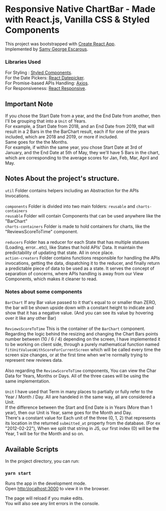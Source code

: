 # Responsive Native ChartBar - Made with React.js, Vanilla CSS & Styled Components

This project was bootstrapped with [Create React App](https:\\github.com\facebook\create-react-app).\
Implemented by [Samy George Escarous](https:\\github.com\samyiskarous).


### Libraries Used
For Styling : [Styled Components](https:\\github.com\styled-components\styled-components).\
For the Date Pickers: [React Datepicker](https:\\www.npmjs.com\package\react-datepicker).\
For Promise-based APIs Handling: [Axios](https:\\github.com\axios\axios).\
For Responsiveness: [React Responsive](https:\\www.npmjs.com\package\react-responsive).

## Important Note
If you chose the Start Date from a year, and the End Date from another, then I'll be grouping that into a `Unit` of Years.\
For example, a Start Date from 2018, and an End Date from 2019, that will result in a 2 Bars in the the BarChart result, each if for one of the years included, which are 2018 and 2019, or more if included.\
Same goes for the the Months.\
For example, if within the same year, you chose Start Date at 3rd of January, and the End Date at 5th of May, they we'll have 5 Bars in the chart, which are corresponding to the average scores for Jan, Feb, Mar, April and May.

## Notes About the project's structure.

`util` Folder contains helpers including an Abstraction for the APIs Invocations.
\
\
`components` Folder is divided into two main folders: `reusable` and `charts-containers`\
`reusable` Folder will contain Components that can be used anywhere like the "BarChart"\
`charts-containers` Folder is made to hold containers for charts, like the "ReviewsScoreToTime" component.\
\
`reducers` Folder has a reducer for each State that has multiple statuses (Loading, error...etc), like States that hold APIs' Data. It maintain the predictability of updating that state. All in once place.\
`action-creators` Folder contains functions responsible for handling the APIs invocations, getting the data, dispatching it to the reducer, and finally return a predictable piece of data to be used as a state. It serves the concept of separation of concerns, where APIs handling is away from our View Components, which makes it cleaner to read.

### Notes about some components
`BarChart` If any Bar value passed to it that's equal to or smaller than ZERO, the bar will be shown upside down with a constant height to indicate and show that it has a negative value. (And you can see its value by hovering over it like any other Bar)\
\
`ReviewsScoreToTime` This is the container of the `BarChart` component. Regarding the logic behind the resizing and changing the Chart Bars points number between (10 / 6 / 4) depending on the screen, I have implemented it to be working on client side, through a purely mathematical function named `fitUnitValuesWithScoreForCurrentScreen` which will be called every time the screen size changes, or at the first time when we're normally trying to represent new reviews data.\
\
Also regarding the `ReviewScoreToTime` components, You can view the Char Data for Years, Months or Days. All of the three cases will be using the same implementation.\
\
`Unit` I have used that Term in many places to partially or fully refer to the Year / Month / Day. All are handeled in the same way, all are considered a Unit.\
If the difference between the Start and End Date is in Years (More than 1 year), then our Unit is Year, same goes for the Month and Day.\
There's a constant value for Each unit of the three (0, 1, 2) that represents its location in the returned `submitted_at` property from the database. (For ex "2012-02-22"), When we split that string in JS, our first index (0) will be the Year, 1 will be for the Month and so on. 

## Available Scripts

In the project directory, you can run:

### `yarn start`

Runs the app in the development mode.\
Open [http:\\localhost:3000](http:\\localhost:3000) to view it in the browser.

The page will reload if you make edits.\
You will also see any lint errors in the console.
